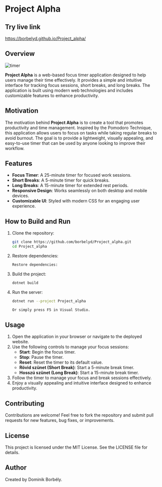 # Project Alpha

## Try live link
   https://borbelyd.github.io/Project_alpha/

## Overview
![timer](https://github.com/user-attachments/assets/b857b6fd-c6cb-4708-81f3-873e5e19e966)

**Project Alpha** is a web-based focus timer application designed to help users manage their time effectively. It provides a simple and intuitive interface for tracking focus sessions, short breaks, and long breaks. The application is built using modern web technologies and includes customizable features to enhance productivity.

## Motivation

The motivation behind **Project Alpha** is to create a tool that promotes productivity and time management. Inspired by the Pomodoro Technique, this application allows users to focus on tasks while taking regular breaks to avoid burnout. The goal is to provide a lightweight, visually appealing, and easy-to-use timer that can be used by anyone looking to improve their workflow.

## Features

- **Focus Timer**: A 25-minute timer for focused work sessions.
- **Short Breaks**: A 5-minute timer for quick breaks.
- **Long Breaks**: A 15-minute timer for extended rest periods.
- **Responsive Design**: Works seamlessly on both desktop and mobile devices.
- **Customizable UI**: Styled with modern CSS for an engaging user experience.

## How to Build and Run

1. Clone the repository:
   ```bash
   git clone https://github.com/borbelyd/Project_alpha.git
   cd Project_alpha
   
2.  Restore dependencies:
    ```bash
    Restore dependencies:

3.  Build the project:
    ```bash
    dotnet build

4.  Run the server:
    ```bash
    dotnet run --project Project_alpha

    Or simply press F5 in Visual Studio.

## Usage

1. Open the application in your browser or navigate to the deployed website.
2. Use the following controls to manage your focus sessions:
   - **Start**: Begin the focus timer.
   - **Stop**: Pause the timer.
   - **Reset**: Reset the timer to its default value.
   - **Rövid szünet (Short Break)**: Start a 5-minute break timer.
   - **Hosszú szünet (Long Break)**: Start a 15-minute break timer.
3. Follow the timer to manage your focus and break sessions effectively.
4. Enjoy a visually appealing and intuitive interface designed to enhance productivity.

## Contributing
Contributions are welcome! Feel free to fork the repository and submit pull requests for new features, bug fixes, or improvements.

## License
This project is licensed under the MIT License. See the LICENSE file for details.

## Author
Created by Dominik Borbély.
